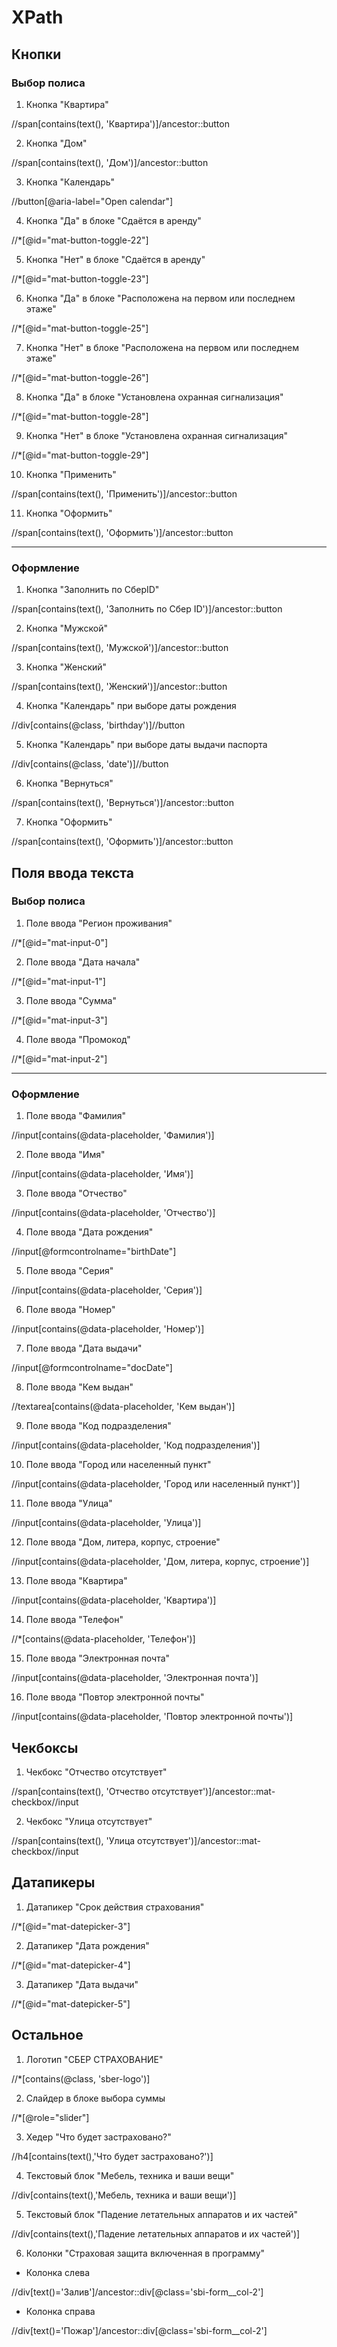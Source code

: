 # XPath

## Кнопки

### Выбор полиса

1. Кнопка "Квартира"

//span[contains(text(), 'Квартира')]/ancestor::button

2. Кнопка "Дом"

//span[contains(text(), 'Дом')]/ancestor::button

3. Кнопка "Календарь"

//button[@aria-label="Open calendar"]

4. Кнопка "Да" в блоке "Сдаётся в аренду"

//*[@id="mat-button-toggle-22"]

5. Кнопка "Нет" в блоке "Сдаётся в аренду"

//*[@id="mat-button-toggle-23"]

6. Кнопка "Да" в блоке "Расположена на первом или последнем этаже"

//*[@id="mat-button-toggle-25"]

7. Кнопка "Нет" в блоке "Расположена на первом или последнем этаже"

//*[@id="mat-button-toggle-26"]

8. Кнопка "Да" в блоке "Установлена охранная сигнализация"

//*[@id="mat-button-toggle-28"]

9. Кнопка "Нет" в блоке "Установлена охранная сигнализация"

//*[@id="mat-button-toggle-29"]

10. Кнопка "Применить"

//span[contains(text(), 'Применить')]/ancestor::button

11. Кнопка "Оформить"

//span[contains(text(), 'Оформить')]/ancestor::button

___
### Оформление
1. Кнопка "Заполнить по СберID"

//span[contains(text(), 'Заполнить по Сбер ID')]/ancestor::button

2. Кнопка "Мужской"

//span[contains(text(), 'Мужской')]/ancestor::button

3. Кнопка "Женский"

//span[contains(text(), 'Женский')]/ancestor::button

4. Кнопка "Календарь" при выборе даты рождения

//div[contains(@class, 'birthday')]//button

5. Кнопка "Календарь" при выборе даты выдачи паспорта

//div[contains(@class, 'date')]//button

6. Кнопка "Вернуться"

//span[contains(text(), 'Вернуться')]/ancestor::button

7. Кнопка "Оформить"

//span[contains(text(), 'Оформить')]/ancestor::button

## Поля ввода текста

### Выбор полиса

1. Поле ввода "Регион проживания"

//*[@id="mat-input-0"]

2. Поле ввода "Дата начала"

//*[@id="mat-input-1"]

3. Поле ввода "Сумма"

//*[@id="mat-input-3"]

4. Поле ввода "Промокод"

//*[@id="mat-input-2"]

___

### Оформление

1. Поле ввода "Фамилия"

//input[contains(@data-placeholder, 'Фамилия')]

2. Поле ввода "Имя"

//input[contains(@data-placeholder, 'Имя')]

3. Поле ввода "Отчество"

//input[contains(@data-placeholder, 'Отчество')]

4. Поле ввода "Дата рождения"

//input[@formcontrolname="birthDate"]

5. Поле ввода "Серия"

//input[contains(@data-placeholder, 'Серия')]

6. Поле ввода "Номер"

//input[contains(@data-placeholder, 'Номер')]

7. Поле ввода "Дата выдачи"

//input[@formcontrolname="docDate"]

8. Поле ввода "Кем выдан"

//textarea[contains(@data-placeholder, 'Кем выдан')]

9. Поле ввода "Код подразделения"

//input[contains(@data-placeholder, 'Код подразделения')]

10. Поле ввода "Город или населенный пункт"

//input[contains(@data-placeholder, 'Город или населенный пункт')]

11. Поле ввода "Улица"

//input[contains(@data-placeholder, 'Улица')]

12. Поле ввода "Дом, литера, корпус, строение"

//input[contains(@data-placeholder, 'Дом, литера, корпус, строение')]

13. Поле ввода "Квартира"

//input[contains(@data-placeholder, 'Квартира')]

14. Поле ввода "Телефон"

//*[contains(@data-placeholder, 'Телефон')]

15. Поле ввода "Электронная почта"

//input[contains(@data-placeholder, 'Электронная почта')]

16. Поле ввода "Повтор электронной почты"

//input[contains(@data-placeholder, 'Повтор электронной почты')]

## Чекбоксы

1. Чекбокс "Отчество отсутствует"

//span[contains(text(), 'Отчество отсутствует')]/ancestor::mat-checkbox//input

2. Чекбокс "Улица отсутствует"

//span[contains(text(), 'Улица отсутствует')]/ancestor::mat-checkbox//input

## Датапикеры

1. Датапикер "Срок действия страхования"

//*[@id="mat-datepicker-3"]

2. Датапикер "Дата рождения" 

//*[@id="mat-datepicker-4"]

3. Датапикер "Дата выдачи"

//*[@id="mat-datepicker-5"]

## Остальное 

1. Логотип "СБЕР СТРАХОВАНИЕ"

//*[contains(@class, 'sber-logo')]

2. Слайдер в блоке выбора суммы

//*[@role="slider"]

3. Хедер "Что будет застраховано?"

//h4[contains(text(),'Что будет застраховано?')]

4. Текстовый блок "Мебель, техника и ваши вещи"

//div[contains(text(),'Мебель, техника и ваши вещи')]

5. Текстовый блок "Падение летательных аппаратов и их частей"

//div[contains(text(),'Падение летательных аппаратов и их частей')]

6. Колонки "Страховая защита включенная в программу"

- Колонка слева 

//div[text()='Залив']/ancestor::div[@class='sbi-form__col-2']

- Колонка справа

//div[text()='Пожар']/ancestor::div[@class='sbi-form__col-2']